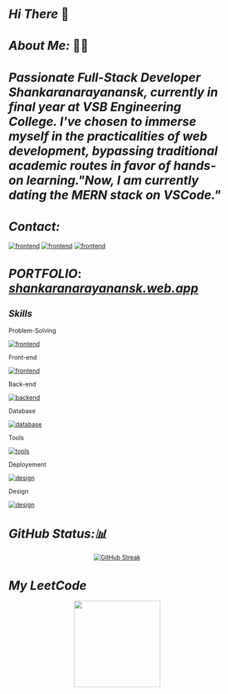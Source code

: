 # _Hi There_ 👋
# _About Me:_ 🧑‍💻
# _Passionate Full-Stack Developer Shankaranarayanansk, currently in final year at VSB Engineering College. I've chosen to immerse myself in the practicalities of web development, bypassing traditional academic routes in favor of hands-on learning."Now, I am currently dating the MERN stack on VSCode."_

 # _Contact:_

[![frontend](https://skillicons.dev/icons?i=instagram)](https://www.instagram.com/bruceleeshankar202/) [![frontend](https://skillicons.dev/icons?i=linkedin)](https://www.linkedin.com/in/shankaranarayanansk/) [![frontend](https://skillicons.dev/icons?i=gmail)](mailto:sankaranarayananit002@gmail.com)



# _PORTFOLIO_: [ _shankaranarayanansk.web.app_](https://shankaranarayanansk.web.app/)

## _Skills_
 Problem-Solving

[![frontend](https://skillicons.dev/icons?i=javascript,java)](https://skillicons.dev)

 Front-end

[![frontend](https://skillicons.dev/icons?i=html,css,javascript,jquery,react,tailwind,bootstrap,materialui)](https://skillicons.dev)

Back-end

[![backend](https://skillicons.dev/icons?i=nodejs,express,php,java)](https://skillicons.dev)

Database

[![database](https://skillicons.dev/icons?i=mysql,mongo,firebase,supabase)](https://skillicons.dev)

Tools

[![tools](https://skillicons.dev/icons?i=postman,redux,git,vscode,kali,linux,npm)](https://skillicons.dev)

Deployement

[![design](https://skillicons.dev/icons?i=vercel,netlify,heroku,firebase,github)](https://skillicons.dev)

Design

[![design](https://skillicons.dev/icons?i=figma,wordpress)](https://skillicons.dev)

# _GitHub Status:📊_
<div align="center">
  
<a href="https://git.io/streak-stats"><img src="https://github-readme-streak-stats.herokuapp.com?user=shankaranarayanansk&theme=youtube-dark" alt="GitHub Streak" /></a>
</div>

# _My LeetCode_
<div align="center">
     <img src="https://leetcard.jacoblin.cool/shankaranarayananask" height="200"   />   
</div>
 








